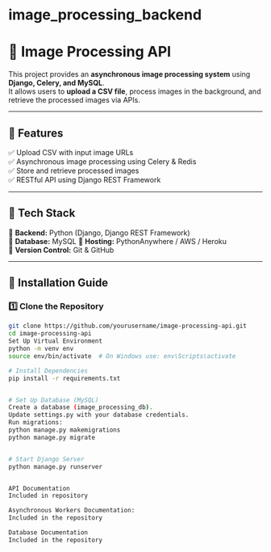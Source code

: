 # image_processing_backend

# 📌 Image Processing API  

This project provides an **asynchronous image processing system** using **Django, Celery, and MySQL**.  
It allows users to **upload a CSV file**, process images in the background, and retrieve the processed images via APIs.

---

## 📌 Features  

✅ Upload CSV with input image URLs  
✅ Asynchronous image processing using Celery & Redis  
✅ Store and retrieve processed images  
✅ RESTful API using Django REST Framework  

---

## 📌 Tech Stack  

🔹 **Backend:** Python (Django, Django REST Framework)  
🔹 **Database:** MySQL
🔹 **Hosting:** PythonAnywhere / AWS / Heroku  
🔹 **Version Control:** Git & GitHub  

---

## 📌 Installation Guide  

### **1️⃣ Clone the Repository**
```bash
git clone https://github.com/yourusername/image-processing-api.git
cd image-processing-api
Set Up Virtual Environment
python -m venv env
source env/bin/activate  # On Windows use: env\Scripts\activate

# Install Dependencies
pip install -r requirements.txt


# Set Up Database (MySQL)
Create a database (image_processing_db).
Update settings.py with your database credentials.
Run migrations:
python manage.py makemigrations
python manage.py migrate


# Start Django Server
python manage.py runserver


API Documentation 
Included in repository

Asynchronous Workers Documentation:
Included in the repository

Database Documentation 
Included in the repository



